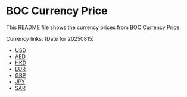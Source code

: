 # BOC Currency Price

This README file shows the currency prices from [BOC Currency Price](https://www.boc.cn/sourcedb/whpj/).

Currency links: (Date for 20250815)

- [USD](https://bocurrencyprice.techina.science/BOC_CURRENCY_PRICE/USD/20250815.json)
- [AED](https://bocurrencyprice.techina.science/BOC_CURRENCY_PRICE/AED/20250815.json)
- [HKD](https://bocurrencyprice.techina.science/BOC_CURRENCY_PRICE/HKD/20250815.json)
- [EUR](https://bocurrencyprice.techina.science/BOC_CURRENCY_PRICE/EUR/20250815.json)
- [GBP](https://bocurrencyprice.techina.science/BOC_CURRENCY_PRICE/GBP/20250815.json)
- [JPY](https://bocurrencyprice.techina.science/BOC_CURRENCY_PRICE/JPY/20250815.json)
- [SAR](https://bocurrencyprice.techina.science/BOC_CURRENCY_PRICE/SAR/20250815.json)
